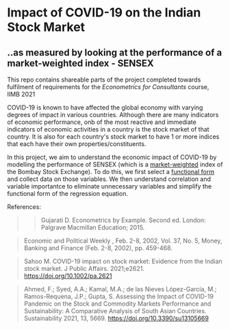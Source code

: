 # Impact of COVID-19 on the Indian Stock Market
## ..as measured by looking at the performance of a market-weighted index - SENSEX

This repo contains shareable parts of the project completed towards fulfilment of requirements for the *Econometrics for Consultants* course, IIMB 2021

COVID-19 is known to have affected the global economy with varying degrees of impact in various countries. Although there are many indicators of economic performance, onb of the most reactive and immediate indicators of economic activities in a country is the stock market of that country. It is also for each country's stock market to have 1 or more indices that each have their own properties/constituents.

In this project, we aim to understand the economic impact of COVID-19 by modelling the performance of SENSEX (which is a [market-weighted](https://en.wikipedia.org/wiki/Capitalization-weighted_index "Weighted-index") index of the Bombay Stock Exchange). To do this, we first select a [functional form](https://cmapskm.ihmc.us/rid=1052458916298_870839951_7777/Functional+form#:~:text=A%20functional%20form%20refers%20to,and%20regressors%20or%20explanatory%20variables.) and collect data on those variables. We then understand correlation and variable importantce to eliminate unnecessary variables and simplify the functional form of the regression equation.


References:
> > Gujarati D. Econometrics by Example. Second ed. London: Palgrave Macmillan Education; 2015.

> Economic and Political Weekly , Feb. 2-8, 2002, Vol. 37, No. 5, Money, Banking and Finance (Feb. 2-8, 2002), pp. 459-468.

> Sahoo M. COVID-19 impact on stock market: Evidence from the Indian stock market. J Public Affairs. 2021;e2621. https://doi.org/10.1002/pa.2621

> Ahmed, F.; Syed, A.A.; Kamal, M.A.; de las Nieves López-García, M.; Ramos-Requena, J.P.; Gupta, S. Assessing the Impact of COVID-19 Pandemic on the Stock and Commodity Markets Performance and Sustainability: A Comparative Analysis of South Asian Countries. Sustainability 2021, 13, 5669. https://doi.org/10.3390/su13105669
